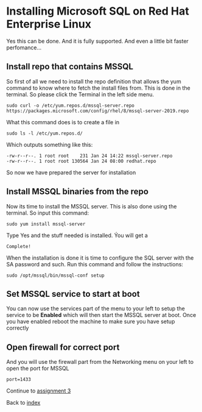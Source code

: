 # Installing Microsoft SQL on Red Hat Enterprise Linux

Yes this can be done. And it is fully supported. And even a little bit faster perfomance...

## Install repo that contains MSSQL

So first of all we need to install the repo definition that allows the yum command to know where to fetch the install files from. This is done in the terminal. So please click the Terminal in the left side menu.
```
sudo curl -o /etc/yum.repos.d/mssql-server.repo https://packages.microsoft.com/config/rhel/8/mssql-server-2019.repo
```

What this command does is to create a file in
```
sudo ls -l /etc/yum.repos.d/
```
Which outputs something like this:
```
-rw-r--r--. 1 root root    231 Jan 24 14:22 mssql-server.repo
-rw-r--r--. 1 root root 130564 Jan 24 08:00 redhat.repo
```
So now we have prepared the server for installation


## Install MSSQL binaries from the repo

Now its time to install the MSSQL server. This is also done using the terminal. So input this command:
```
sudo yum install mssql-server
```

Type Yes and the stuff needed is installed. Ýou will get a 
```
Complete!
```

When the installation is done it is time to configure the SQL server with the SA password and such. Run this command and follow the instructions:
```
sudo /opt/mssql/bin/mssql-conf setup
```

## Set MSSQL service to start at boot

You can now use the services part of the menu to your left to setup the service to be **Enabled** which will then start the MSSQL server at boot. Once you have enabled reboot the machine to make sure you have setup correctly

## Open firewall for correct port

And you will use the firewall part from the Networking menu on your left to open the port for MSSQL
```
port=1433
```


Continue to [assignment 3](assign3.md)

Back to [index](../README.md)